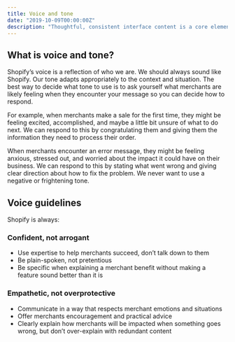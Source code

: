 ```yaml
---
title: Voice and tone
date: "2019-10-09T00:00:00Z"
description: "Thoughtful, consistent interface content is a core element of a well-designed user experience."
---
```


## What is voice and tone?

Shopify’s voice is a reflection of who we are. We should always sound like Shopify. Our tone adapts appropriately to the context and situation. The best way to decide what tone to use is to ask yourself what merchants are likely feeling when they encounter your message so you can decide how to respond.

For example, when merchants make a sale for the first time, they might be feeling excited, accomplished, and maybe a little bit unsure of what to do next. We can respond to this by congratulating them and giving them the information they need to process their order.

When merchants encounter an error message, they might be feeling anxious, stressed out, and worried about the impact it could have on their business. We can respond to this by stating what went wrong and giving clear direction about how to fix the problem. We never want to use a negative or frightening tone.

## Voice guidelines

Shopify is always:

### Confident, not arrogant

* Use expertise to help merchants succeed, don’t talk down to them
* Be plain-spoken, not pretentious
* Be specific when explaining a merchant benefit without making a feature sound better than it is

### Empathetic, not overprotective

* Communicate in a way that respects merchant emotions and situations
* Offer merchants encouragement and practical advice
* Clearly explain how merchants will be impacted when something goes wrong, but don’t over-explain with redundant content
